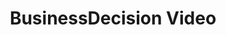 ---
layout: project
title:  BusinessDecision Video
client: CIVICTechnologies
image: businessdecision-video-thumbnail.jpg
categories: video
---